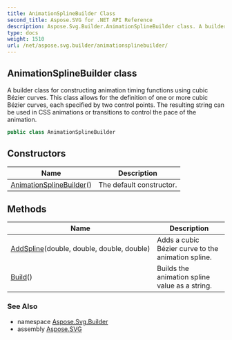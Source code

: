 ```yaml
---
title: AnimationSplineBuilder Class
second_title: Aspose.SVG for .NET API Reference
description: Aspose.Svg.Builder.AnimationSplineBuilder class. A builder class for constructing animation timing functions using cubic Bézier curves. This class allows for the definition of one or more cubic Bézier curves each specified by two control points. The resulting string can be used in CSS animations or transitions to control the pace of the animation
type: docs
weight: 1510
url: /net/aspose.svg.builder/animationsplinebuilder/
---
```

## AnimationSplineBuilder class

A builder class for constructing animation timing functions using cubic Bézier curves. This class allows for the definition of one or more cubic Bézier curves, each specified by two control points. The resulting string can be used in CSS animations or transitions to control the pace of the animation.

```csharp
public class AnimationSplineBuilder
```

## Constructors

| Name | Description |
| --- | --- |
| [AnimationSplineBuilder](animationsplinebuilder/)() | The default constructor. |

## Methods

| Name | Description |
| --- | --- |
| [AddSpline](../../aspose.svg.builder/animationsplinebuilder/addspline/)(double, double, double, double) | Adds a cubic Bézier curve to the animation spline. |
| [Build](../../aspose.svg.builder/animationsplinebuilder/build/)() | Builds the animation spline value as a string. |

### See Also

* namespace [Aspose.Svg.Builder](../../aspose.svg.builder/)
* assembly [Aspose.SVG](../../)
